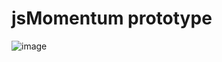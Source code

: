 # jsMomentum prototype
![image](https://user-images.githubusercontent.com/61238430/117282134-b285ae00-ae64-11eb-8fb4-9cb1dda34726.png)

